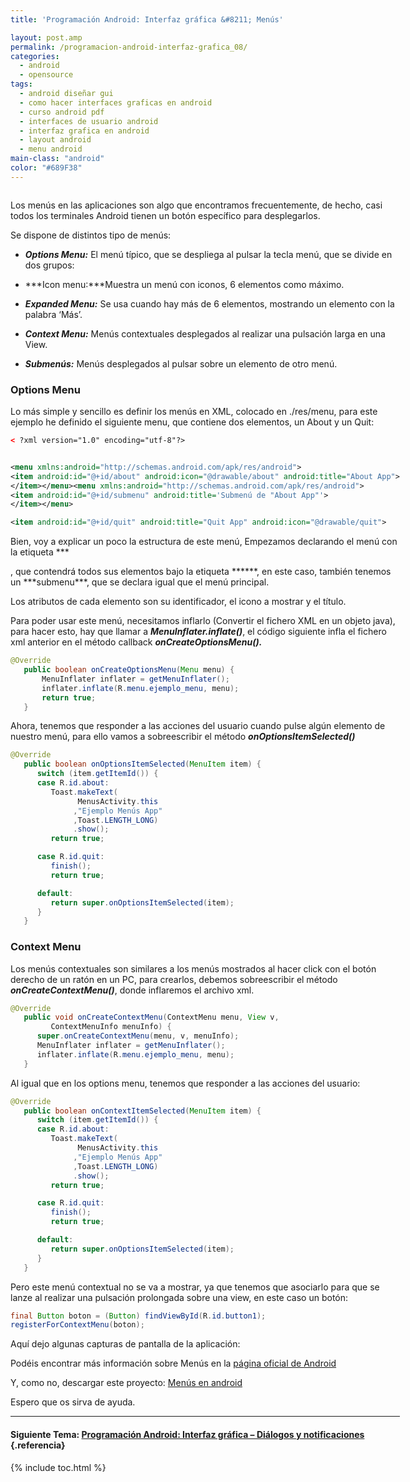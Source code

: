 ```yaml
---
title: 'Programación Android: Interfaz gráfica &#8211; Menús'

layout: post.amp
permalink: /programacion-android-interfaz-grafica_08/
categories:
  - android
  - opensource
tags:
  - android diseñar gui
  - como hacer interfaces graficas en android
  - curso android pdf
  - interfaces de usuario android
  - interfaz grafica en android
  - layout android
  - menu android
main-class: "android"
color: "#689F38"
---
```

<amp-img layout="responsive" border="0" src="/assets/img/2013/07/iconoAndroid.png" style="clear:left; float:left;margin-right:1em; margin-bottom:1em" width="128px" height="128px" />

Los menús en las aplicaciones son algo que encontramos frecuentemente, de hecho, casi todos los terminales Android tienen un botón específico para desplegarlos.

Se dispone de distintos tipo de menús:


<!--ad-->

  * ***Options Menu:*** El menú típico, que se despliega al pulsar la tecla menú, que se divide en dos grupos:

  * ***Icon menu:***Muestra un menú con iconos, 6 elementos como máximo.
  * ***Expanded Menu:*** Se usa cuando hay más de 6 elementos, mostrando un elemento con la palabra &#8216;Más&#8217;.

  * ***Context Menu:*** Menús contextuales desplegados al realizar una pulsación larga en una View.
  * ***Submenús:*** Menús desplegados al pulsar sobre un elemento de otro menú.
### Options Menu

Lo más simple y sencillo es definir los menús en XML, colocado en ./res/menu, para este ejemplo he definido el siguiente menu, que contiene dos elementos, un About y un Quit:

```xml
< ?xml version="1.0" encoding="utf-8"?>


<menu xmlns:android="http://schemas.android.com/apk/res/android">
<item android:id="@+id/about" android:icon="@drawable/about" android:title="About App">
</item></menu><menu xmlns:android="http://schemas.android.com/apk/res/android">
<item android:id="@+id/submenu" android:title='Submenú de "About App"'>
</item></menu>

<item android:id="@+id/quit" android:title="Quit App" android:icon="@drawable/quit">


```

Bien, voy a explicar un poco la estructura de este menú, Empezamos declarando el menú con la etiqueta ***  


<menu>
</menu>
, que contendrá todos sus elementos bajo la etiqueta ***</item><item></item>***, en este caso, también tenemos un ***submenu***, que se declara igual que el menú principal.

Los atributos de cada elemento son su identificador, el icono a mostrar y el título.

Para poder usar este menú, necesitamos inflarlo (Convertir el fichero XML en un objeto java), para hacer esto, hay que llamar a ***MenuInflater.inflate()***, el código siguiente infla el fichero xml anterior en el método callback ***onCreateOptionsMenu().***

```java
@Override
   public boolean onCreateOptionsMenu(Menu menu) {
       MenuInflater inflater = getMenuInflater();
       inflater.inflate(R.menu.ejemplo_menu, menu);
       return true;
   }

```

Ahora, tenemos que responder a las acciones del usuario cuando pulse algún elemento de nuestro menú, para ello vamos a sobreescribir el método ***onOptionsItemSelected()***

```java
@Override
   public boolean onOptionsItemSelected(MenuItem item) {
      switch (item.getItemId()) {
      case R.id.about:
         Toast.makeText(
               MenusActivity.this
              ,"Ejemplo Menús App"
              ,Toast.LENGTH_LONG)
              .show();
         return true;

      case R.id.quit:
         finish();
         return true;

      default:
         return super.onOptionsItemSelected(item);
      }
   }

```

### Context Menu

Los menús contextuales son similares a los menús mostrados al hacer click con el botón derecho de un ratón en un PC, para crearlos, debemos sobreescribir el método ***onCreateContextMenu()***, donde inflaremos el archivo xml.

```java
@Override
   public void onCreateContextMenu(ContextMenu menu, View v,
         ContextMenuInfo menuInfo) {
      super.onCreateContextMenu(menu, v, menuInfo);
      MenuInflater inflater = getMenuInflater();
      inflater.inflate(R.menu.ejemplo_menu, menu);
   }

```

Al igual que en los options menu, tenemos que responder a las acciones del usuario:

```java
@Override
   public boolean onContextItemSelected(MenuItem item) {
      switch (item.getItemId()) {
      case R.id.about:
         Toast.makeText(
               MenusActivity.this
              ,"Ejemplo Menús App"
              ,Toast.LENGTH_LONG)
              .show();
         return true;

      case R.id.quit:
         finish();
         return true;

      default:
         return super.onOptionsItemSelected(item);
      }
   }

```

Pero este menú contextual no se va a mostrar, ya que tenemos que asociarlo para que se lanze al realizar una pulsación prolongada sobre una view, en este caso un botón:

```java
final Button boton = (Button) findViewById(R.id.button1);
registerForContextMenu(boton);

```

Aquí dejo algunas capturas de pantalla de la aplicación:

<div class="separator" style="clear: both; text-align: center;">
<a href="https://3.bp.blogspot.com/-JIhItNsspfQ/ThdvxHzhiLI/AAAAAAAAArI/n5vFz4sOjvA/s1600/optionmenu.png" imageanchor="1" style="margin-left:1em; margin-right:1em"><amp-img layout="responsive" alt="Option menu Android" title="Option Menu android" border="0" height="400" width="240" src="https://3.bp.blogspot.com/-JIhItNsspfQ/ThdvxHzhiLI/AAAAAAAAArI/n5vFz4sOjvA/s400/optionmenu.png" /></a>
</div>
<div class="separator" style="clear: both; text-align: center;">
<a href="https://1.bp.blogspot.com/-bBsrepZGNdM/ThdvxuQJ0XI/AAAAAAAAArQ/vxr-eRx3mJM/s1600/optionmenu-about.png" imageanchor="1" style="margin-left:1em; margin-right:1em"><amp-img layout="responsive" border="0" height="400" width="240" alt="Option menu Android" title="Option menu Android" src="https://1.bp.blogspot.com/-bBsrepZGNdM/ThdvxuQJ0XI/AAAAAAAAArQ/vxr-eRx3mJM/s400/optionmenu-about.png" /></a>
</div>
<div class="separator" style="clear: both; text-align: center;">
<a href="https://2.bp.blogspot.com/-wiia8Yo7Ass/Thdvx_KduPI/AAAAAAAAArY/wVFBRmQeX68/s1600/contextMenu.png" imageanchor="1" style="margin-left:1em; margin-right:1em"><amp-img layout="responsive" border="0" title="Context menu Android" alt="Context menu Android" height="400" width="240" src="https://2.bp.blogspot.com/-wiia8Yo7Ass/Thdvx_KduPI/AAAAAAAAArY/wVFBRmQeX68/s400/contextMenu.png" /></a>
</div>

Podéis encontrar más información sobre Menús en la [página oficial de Android][1]

Y, como no, descargar este proyecto: [Menús en android][2]

Espero que os sirva de ayuda.

* * *

#### Siguiente Tema: [Programación Android: Interfaz gráfica &#8211; Diálogos y notificaciones][3] {.referencia}

 [1]: http://developer.android.com/guide/topics/ui/menus.html
 [2]: http://devgui-android-es.netii.net/descargar.php?archivo=menus.zip&sub;=android
 [3]: /programacion-android-interfaz-grafica_11/


{% include toc.html %}
